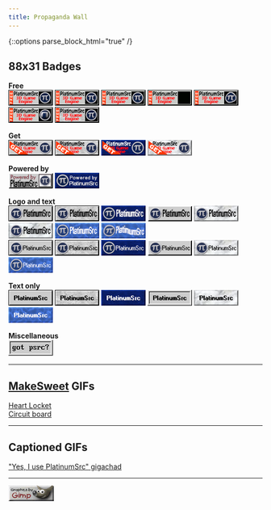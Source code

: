 ```yaml
---
title: Propaganda Wall
---
```


{::options parse_block_html="true" /}
<div class="propaganda">

## 88x31 Badges

**Free**<br>
![](free.png "Static PNG")
![](free-glint.gif "Animated glint GIF")
![](free-spin.gif "Animated spinning GIF")
![](free-dissolve.gif "Animated dissolve GIF")
![](free-ripple.gif "Animated ripple GIF")
![](free-sphere.gif "Animated sphere GIF")
![](free-stone.png "Static stone PNG")

**Get**<br>
![](get.png "Static PNG")
![](get-stone.png "Static stone PNG")
![](get-blue-stone.png "Static blue stone PNG")
![](get-marble.png "Static marble PNG")

**Powered by**<br>
![](powered-by.png "Static PNG")
![](powered-by-blue-stone.png "Static blue stone PNG")

**Logo and text**<br>
![](logo.png "Static PNG")
![](logo-stone.png "Static stone PNG")
![](logo-blue-stone.png "Static blue stone PNG")
![](logo-alt-border.png "Static alternate border PNG")
![](logo-marble.png "Static marble PNG")
![](logo-marble-shiny.gif "Animated shiny marble GIF")
![](logo-water.png "Static water PNG")
![](logo-water-ripple.gif "Animated water ripple GIF")<br>
![](logo-alt-text.png "Static alternate text PNG")
![](logo-alt-text-stone.png "Static alternate text stone PNG")
![](logo-alt-text-blue-stone.png "Static alternate text blue stone PNG")
![](logo-alt-text-alt-border.png "Static alternate text alternate border PNG")
![](logo-alt-text-marble.png "Static alternate text marble PNG")
![](logo-alt-text-water.png "Static alternate text water PNG")

**Text only**<br>
![](text.png "Static PNG")
![](text-stone.png "Static stone PNG")
![](text-blue-stone.png "Static blue stone PNG")
![](text-detailed-border.png "Static detailed border PNG")
![](text-marble.png "Static marble PNG")
![](text-water.png "Static water PNG")

**Miscellaneous**<br>
![](got-psrc.png "Static PNG")

---

## <a href="https://makesweet.com/" class="secret">MakeSweet</a> GIFs

[Heart Locket](locket.gif)<br>
[Circuit board](board.gif)

---

## Captioned GIFs

["Yes, I use PlatinumSrc" gigachad](i-use-psrc.gif)

---

![](gimp.png)

</div>

<style>div.propaganda img {border-radius: 0; image-rendering: pixelated;}</style>
